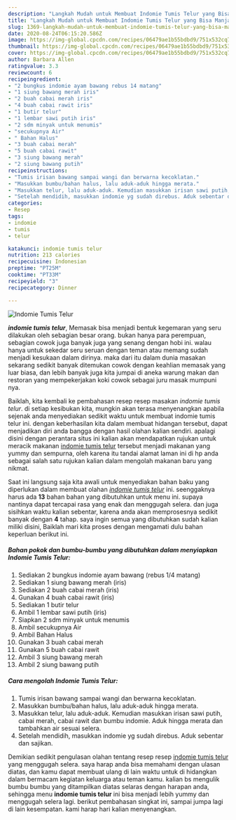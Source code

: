 ```yaml
---
description: "Langkah Mudah untuk Membuat Indomie Tumis Telur yang Bisa Manjain Lidah"
title: "Langkah Mudah untuk Membuat Indomie Tumis Telur yang Bisa Manjain Lidah"
slug: 1369-langkah-mudah-untuk-membuat-indomie-tumis-telur-yang-bisa-manjain-lidah
date: 2020-08-24T06:15:20.586Z
image: https://img-global.cpcdn.com/recipes/06479ae1b55bdbd9/751x532cq70/indomie-tumis-telur-foto-resep-utama.jpg
thumbnail: https://img-global.cpcdn.com/recipes/06479ae1b55bdbd9/751x532cq70/indomie-tumis-telur-foto-resep-utama.jpg
cover: https://img-global.cpcdn.com/recipes/06479ae1b55bdbd9/751x532cq70/indomie-tumis-telur-foto-resep-utama.jpg
author: Barbara Allen
ratingvalue: 3.3
reviewcount: 6
recipeingredient:
- "2 bungkus indomie ayam bawang rebus 14 matang"
- "1 siung bawang merah iris"
- "2 buah cabai merah iris"
- "4 buah cabai rawit iris"
- "1 butir telur"
- "1 lembar sawi putih iris"
- "2 sdm minyak untuk menumis"
- "secukupnya Air"
- " Bahan Halus"
- "3 buah cabai merah"
- "5 buah cabai rawit"
- "3 siung bawang merah"
- "2 siung bawang putih"
recipeinstructions:
- "Tumis irisan bawang sampai wangi dan berwarna kecoklatan."
- "Masukkan bumbu/bahan halus, lalu aduk-aduk hingga merata."
- "Masukkan telur, lalu aduk-aduk. Kemudian masukkan irisan sawi putih, cabai merah, cabai rawit dan bumbu indomie. Aduk hingga merata dan tambahkan air sesuai selera."
- "Setelah mendidih, masukkan indomie yg sudah direbus. Aduk sebentar dan sajikan."
categories:
- Resep
tags:
- indomie
- tumis
- telur

katakunci: indomie tumis telur 
nutrition: 213 calories
recipecuisine: Indonesian
preptime: "PT25M"
cooktime: "PT33M"
recipeyield: "3"
recipecategory: Dinner

---
```



![Indomie Tumis Telur](https://img-global.cpcdn.com/recipes/06479ae1b55bdbd9/751x532cq70/indomie-tumis-telur-foto-resep-utama.jpg)

<b><i>indomie tumis telur</i></b>, Memasak bisa menjadi bentuk kegemaran yang seru dilakukan oleh sebagian besar orang. bukan hanya para perempuan, sebagian cowok juga banyak juga yang senang dengan hobi ini. walau hanya untuk sekedar seru seruan dengan teman atau memang sudah menjadi kesukaan dalam dirinya. maka dari itu dalam dunia masakan sekarang sedikit banyak ditemukan cowok dengan keahlian memasak yang luar biasa, dan lebih banyak juga kita jumpai di aneka warung makan dan restoran yang mempekerjakan koki cowok sebagai juru masak mumpuni nya.



Baiklah, kita kembali ke pembahasan resep resep masakan <i>indomie tumis telur</i>. di setiap kesibukan kita, mungkin akan terasa menyenangkan apabila sejenak anda menyediakan sedikit waktu untuk membuat indomie tumis telur ini. dengan keberhasilan kita dalam membuat hidangan tersebut, dapat menjadikan diri anda bangga dengan hasil olahan kalian sendiri. apalagi disini dengan perantara situs ini kalian akan mendapatkan rujukan untuk meracik makanan <u>indomie tumis telur</u> tersebut menjadi makanan yang yummy dan sempurna, oleh karena itu tandai alamat laman ini di hp anda sebagai salah satu rujukan kalian dalam mengolah makanan baru yang nikmat.


Saat ini langsung saja kita awali untuk menyediakan bahan baku yang diperlukan dalam membuat olahan <u><i>indomie tumis telur</i></u> ini. seenggaknya harus ada <b>13</b> bahan bahan yang dibutuhkan untuk menu ini. supaya nantinya dapat tercapai rasa yang enak dan menggugah selera. dan juga sisihkan waktu kalian sebentar, karena anda akan memprosesnya sedikit banyak dengan <b>4</b> tahap. saya ingin semua yang dibutuhkan sudah kalian miliki disini, Baiklah mari kita proses dengan mengamati dulu bahan keperluan berikut ini.

<!--inarticleads1-->

##### Bahan pokok dan bumbu-bumbu yang dibutuhkan dalam menyiapkan Indomie Tumis Telur:

1. Sediakan 2 bungkus indomie ayam bawang (rebus 1/4 matang)
1. Sediakan 1 siung bawang merah (iris)
1. Sediakan 2 buah cabai merah (iris)
1. Gunakan 4 buah cabai rawit (iris)
1. Sediakan 1 butir telur
1. Ambil 1 lembar sawi putih (iris)
1. Siapkan 2 sdm minyak untuk menumis
1. Ambil secukupnya Air
1. Ambil  Bahan Halus
1. Gunakan 3 buah cabai merah
1. Gunakan 5 buah cabai rawit
1. Ambil 3 siung bawang merah
1. Ambil 2 siung bawang putih




<!--inarticleads2-->

##### Cara mengolah Indomie Tumis Telur:

1. Tumis irisan bawang sampai wangi dan berwarna kecoklatan.
1. Masukkan bumbu/bahan halus, lalu aduk-aduk hingga merata.
1. Masukkan telur, lalu aduk-aduk. Kemudian masukkan irisan sawi putih, cabai merah, cabai rawit dan bumbu indomie. Aduk hingga merata dan tambahkan air sesuai selera.
1. Setelah mendidih, masukkan indomie yg sudah direbus. Aduk sebentar dan sajikan.




Demikian sedikit pengulasan olahan tentang resep resep <u>indomie tumis telur</u> yang menggugah selera. saya harap anda bisa memahami dengan ulasan diatas, dan kamu dapat membuat ulang di lain waktu untuk di hidangkan dalam bermacam kegiatan keluarga atau teman kamu. kalian bs mengulik bumbu bumbu yang ditampilkan diatas selaras dengan harapan anda, sehingga menu <b>indomie tumis telur</b> ini bisa menjadi lebih yummy dan menggugah selera lagi. berikut pembahasan singkat ini, sampai jumpa lagi di lain kesempatan. kami harap hari kalian menyenangkan.
